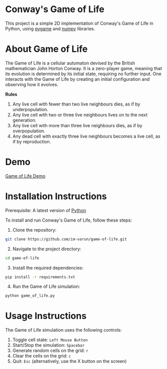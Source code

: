 # Conway's Game of Life

This project is a simple 2D implementation of Conway's Game of Life in Python, using [pygame](https://www.pygame.org/news) and [numpy](https://numpy.org/) libraries.  

# About Game of Life

The Game of Life is a cellular automaton devised by the British mathematician John Horton Conway. It is a zero-player game, meaning that its evolution is determined by its initial state, requiring no further input. One interacts with the Game of Life by creating an initial configuration and observing how it evolves.  

**Rules**
1. Any live cell with fewer than two live neighbours dies, as if by underpopulation.  
2. Any live cell with two or three live neighbours lives on to the next generation.  
3. Any live cell with more than three live neighbours dies, as if by overpopulation.  
4. Any dead cell with exactly three live neighbours becomes a live cell, as if by reproduction.  

# Demo

[Game of Life Demo](https://drive.google.com/file/d/1lrzkJhhzoWIpc4yJLre5lUxwpApZLALX/view?usp=sharing)

# Installation Instructions

Prerequisite: A latest version of [Python](https://www.python.org/)

To install and run Conway's Game of Life, follow these steps:

1. Clone the repository:
```sh
git clone https://github.com/im-varun/game-of-life.git
```

2. Navigate to the project directory:
```sh
cd game-of-life
```

3. Install the required dependencies:
```sh
pip install -r requirements.txt
```

4. Run the Game of Life simulation:
```sh
python game_of_life.py
```

# Usage Instructions

The Game of Life simulation uses the following controls:
1. Toggle cell state: `Left Mouse Button`
2. Start/Stop the simulation: `Spacebar`
3. Generate random cells on the grid: `r`
4. Clear the cells on the grid: `c`
5. Quit: `Esc` (alternatively, use the X button on the screen)